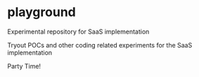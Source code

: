 # playground
Experimental repository for SaaS implementation

Tryout POCs and other coding related experiments for the SaaS implementation

Party Time!

